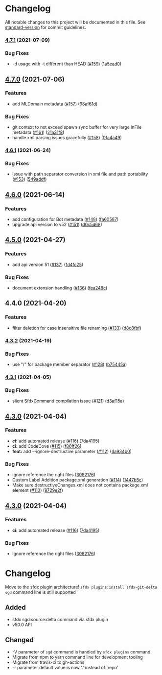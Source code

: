 # Changelog

All notable changes to this project will be documented in this file. See [standard-version](https://github.com/conventional-changelog/standard-version) for commit guidelines.

### [4.7.1](https://github.com/scolladon/sfdx-git-delta/compare/v4.7.0...v4.7.1) (2021-07-09)


### Bug Fixes

* -d usage with -t different than HEAD ([#159](https://github.com/scolladon/sfdx-git-delta/issues/159)) ([1a5ead0](https://github.com/scolladon/sfdx-git-delta/commit/1a5ead07a12bcc52ac3a4fdf5a4a5140e05b21c2))

## [4.7.0](https://github.com/scolladon/sfdx-git-delta/compare/v4.6.1...v4.7.0) (2021-07-06)


### Features

* add MLDomain metadata ([#157](https://github.com/scolladon/sfdx-git-delta/issues/157)) ([98af61d](https://github.com/scolladon/sfdx-git-delta/commit/98af61d2096584d5ae75618d0c677aa8aa7349e9))


### Bug Fixes

* git context to not exceed spawn sync buffer for very large inFile metadata ([#161](https://github.com/scolladon/sfdx-git-delta/issues/161)) ([21a31f8](https://github.com/scolladon/sfdx-git-delta/commit/21a31f8aecd33720623a6214e06a7d028946c418))
* handle xml parsing issues gracefully ([#158](https://github.com/scolladon/sfdx-git-delta/issues/158)) ([0fa4a49](https://github.com/scolladon/sfdx-git-delta/commit/0fa4a49388c4d65bb5e8ce7156674e1fb5b8b021))

### [4.6.1](https://github.com/scolladon/sfdx-git-delta/compare/v4.6.0...v4.6.1) (2021-06-24)


### Bug Fixes

* issue with path separator conversion in xml file and path portability ([#153](https://github.com/scolladon/sfdx-git-delta/issues/153)) ([549addf](https://github.com/scolladon/sfdx-git-delta/commit/549addf0357f4b6e6f77000210c06ed2d5fb9748))

## [4.6.0](https://github.com/scolladon/sfdx-git-delta/compare/v4.5.0...v4.6.0) (2021-06-14)


### Features

* add configuration for Bot metadata ([#148](https://github.com/scolladon/sfdx-git-delta/issues/148)) ([fa60587](https://github.com/scolladon/sfdx-git-delta/commit/fa60587b327fdf26d65a4680f1647ddf0486de9f))
* upgrade api version to v52 ([#151](https://github.com/scolladon/sfdx-git-delta/issues/151)) ([d0c5d68](https://github.com/scolladon/sfdx-git-delta/commit/d0c5d681ec5ae7c01085721adcc8c6f0c6520b58))

## [4.5.0](https://github.com/scolladon/sfdx-git-delta/compare/v4.4.0...v4.5.0) (2021-04-27)


### Features

* add api version 51 ([#137](https://github.com/scolladon/sfdx-git-delta/issues/137)) ([1d4fc25](https://github.com/scolladon/sfdx-git-delta/commit/1d4fc2535bae0e9b5eb2c7ecc164c64c565e2fdc))


### Bug Fixes

* document extension handling ([#136](https://github.com/scolladon/sfdx-git-delta/issues/136)) ([fea248c](https://github.com/scolladon/sfdx-git-delta/commit/fea248cb583f3ee5c3a4aeea9772a568f3e4dcaa))

## 4.4.0 (2021-04-20)


### Features

* filter deletion for case insensitive file renaming ([#133](https://github.com/scolladon/sfdx-git-delta/issues/133)) ([d8c8fbf](https://github.com/scolladon/sfdx-git-delta/commit/d8c8fbf6d279559547add2bceb38d8a799959493))

### [4.3.2](https://github.com/scolladon/sfdx-git-delta/compare/v4.3.1...v4.3.2) (2021-04-19)


### Bug Fixes

* use "/" for package member separator ([#128](https://github.com/scolladon/sfdx-git-delta/issues/128)) ([b75445a](https://github.com/scolladon/sfdx-git-delta/commit/b75445a1a1fc1707cb8e69bac36b121a9741fd75))

### [4.3.1](https://github.com/scolladon/sfdx-git-delta/compare/v4.3.0...v4.3.1) (2021-04-05)


### Bug Fixes

* silent SfdxCommand compilation issue ([#121](https://github.com/scolladon/sfdx-git-delta/issues/121)) ([d3af15a](https://github.com/scolladon/sfdx-git-delta/commit/d3af15ad509681d4209bebd22e19a8f8b38dd34d))

## [4.3.0](https://github.com/scolladon/sfdx-git-delta/compare/v4.2.3...v4.3.0) (2021-04-04)

### Features

- **ci:** add automated release ([#116](https://github.com/scolladon/sfdx-git-delta/issues/116)) ([7da4195](https://github.com/scolladon/sfdx-git-delta/commit/7da4195672e43efbc2e578caf784e9f393a4bc07))
- **ci:** add CodeCove ([#115](https://github.com/scolladon/sfdx-git-delta/issues/115)) ([f86ff26](https://github.com/scolladon/sfdx-git-delta/commit/f86ff26183bc2730d0e30db13088d82a42834b34))
- **feat:** add --ignore-destructive parameter ([#112](https://github.com/scolladon/sfdx-git-delta/issues/112)) ([4a934b0](https://github.com/scolladon/sfdx-git-delta/commit/4a934b0d4e632469825ef4431b01947924d98480))

### Bug Fixes

- ignore reference the right files ([3082176](https://github.com/scolladon/sfdx-git-delta/commit/3082176d7540d3263dd8e5f9d94e9e96a3ce6c50))
- Custom Label Addition package.xml generation ([#114](https://github.com/scolladon/sfdx-git-delta/issues/114)) ([1447b5c](https://github.com/scolladon/sfdx-git-delta/commit/1447b5c8f968c576752a4eea63d1ac32ca881b5d))
- Make sure destructiveChanges.xml does not contains package.xml element ([#113](https://github.com/scolladon/sfdx-git-delta/issues/113)) ([9729e2f](https://github.com/scolladon/sfdx-git-delta/commit/9729e2f092ab21082f2bea151cde3701856b2477))

## [4.3.0](https://github.com/scolladon/sfdx-git-delta/compare/v4.2.3...v4.3.0) (2021-04-04)

### Features

- **ci:** add automated release ([#116](https://github.com/scolladon/sfdx-git-delta/issues/116)) ([7da4195](https://github.com/scolladon/sfdx-git-delta/commit/7da4195672e43efbc2e578caf784e9f393a4bc07))

### Bug Fixes

- ignore reference the right files ([3082176](https://github.com/scolladon/sfdx-git-delta/commit/3082176d7540d3263dd8e5f9d94e9e96a3ce6c50))

# Changelog

Move to the sfdx plugin architecture!
`sfdx plugins:install sfdx-git-delta`
`sgd` command line is still supported

## Added

- sfdx sgd:source:delta command via sfdx plugin
- v50.0 API

## Changed

- -V parameter of `sgd` command is handled by `sfdx plugins` command
- Migrate from npm to yarn command line for development tooling
- Migrate from travis-ci to gh-actions
- -r parameter default value is now '.' instead of 'repo'
